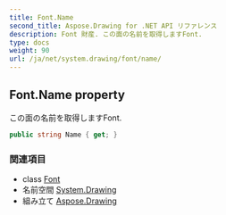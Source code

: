 ```yaml
---
title: Font.Name
second_title: Aspose.Drawing for .NET API リファレンス
description: Font 財産. この面の名前を取得しますFont.
type: docs
weight: 90
url: /ja/net/system.drawing/font/name/
---
```

## Font.Name property

この面の名前を取得しますFont.

```csharp
public string Name { get; }
```

### 関連項目

* class [Font](../)
* 名前空間 [System.Drawing](../../font/)
* 組み立て [Aspose.Drawing](../../../)


